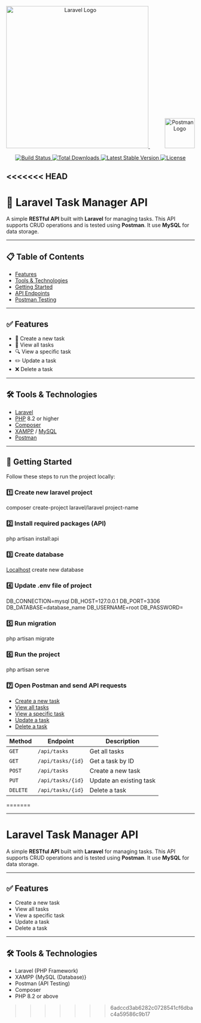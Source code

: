 <p align="center">
  <a href="https://laravel.com" target="_blank">
    <img src="https://raw.githubusercontent.com/laravel/art/master/logo-lockup/5%20SVG/2%20CMYK/1%20Full%20Color/laravel-logolockup-cmyk-red.svg" width="380" alt="Laravel Logo">
  </a>
  <span style="margin: 0 20px;"></span>
  <a href="https://postman.com" target="_blank">
    <img src="https://uxwing.com/wp-content/themes/uxwing/download/brands-and-social-media/postman-icon.svg" width="80" alt="Postman Logo">
  </a>
</p>

<p align="center">
  <a href="https://github.com/laravel/framework/actions">
    <img src="https://github.com/laravel/framework/workflows/tests/badge.svg" alt="Build Status">
  </a>
  <a href="https://packagist.org/packages/laravel/framework">
    <img src="https://img.shields.io/packagist/dt/laravel/framework" alt="Total Downloads">
  </a>
  <a href="https://packagist.org/packages/laravel/framework">
    <img src="https://img.shields.io/packagist/v/laravel/framework" alt="Latest Stable Version">
  </a>
  <a href="https://packagist.org/packages/laravel/framework">
    <img src="https://img.shields.io/packagist/l/laravel/framework" alt="License">
  </a>
</p>

<<<<<<< HEAD
---

# 📌 Laravel Task Manager API

A simple **RESTful API** built with **Laravel** for managing tasks. This API supports CRUD operations and is tested using **Postman**. It use **MySQL** for data storage.


---

## 📋 Table of Contents

- [Features](#-features)
- [Tools & Technologies](#-tools--technologies)
- [Getting Started](#-getting-started)
- [API Endpoints](#-api-endpoints)
- [Postman Testing](#-testing-with-postman)

---

## ✅ Features

- 📌 Create a new task  
- 📂 View all tasks  
- 🔍 View a specific task  
- ✏️ Update a task  
- ❌ Delete a task  

---

## 🛠 Tools & Technologies

- [Laravel](https://laravel.com/)
- [PHP](https://www.php.net/) 8.2 or higher
- [Composer](https://getcomposer.org/)
- [XAMPP](https://www.apachefriends.org/) / [MySQL](https://www.mysql.com/)
- [Postman](https://www.postman.com/)

---

## 🚀 Getting Started

Follow these steps to run the project locally:

### 1️⃣ Create new laravel project
composer create-project laravel/laravel project-name
### 2️⃣ Install required packages (API)
php artisan install:api
### 3️⃣ Create database
[Localhost](https://localhost/phpmyadmin)
create new database

### 4️⃣ Update .env file of project 
DB_CONNECTION=mysql
DB_HOST=127.0.0.1
DB_PORT=3306    
DB_DATABASE=database_name
DB_USERNAME=root
DB_PASSWORD=

### 5️⃣ Run migration
php artisan migrate
### 6️⃣ Run the project
php artisan serve
### 7️⃣ Open Postman and send API requests
- [Create a new task](#-create-a-new-task)
- [View all tasks](#-view-all-tasks)
- [View a specific task](#-view-a-specific-task)
- [Update a task](#-update-a-task)
- [Delete a task](#-delete-a-task)

| **Method** | **Endpoint**         | **Description**             |
|------------|----------------------|-----------------------------|
| `GET`      | `/api/tasks`         | Get all tasks               |
| `GET`      | `/api/tasks/{id}`    | Get a task by ID            |
| `POST`     | `/api/tasks`         | Create a new task           |
| `PUT`      | `/api/tasks/{id}`    | Update an existing task     |
| `DELETE`   | `/api/tasks/{id}`    | Delete a task               |


=======


---

# Laravel Task Manager API

A simple **RESTful API** built with **Laravel** for managing tasks. This API supports CRUD operations and is tested using **Postman**. It use **MySQL** for data storage.

---

## ✅ Features

- Create a new task
- View all tasks
- View a specific task
- Update a task
- Delete a task

---

## 🛠 Tools & Technologies

- Laravel (PHP Framework)
- XAMPP {MySQL (Database)}
- Postman (API Testing)
- Composer
- PHP 8.2 or above
>>>>>>> 6adccd3ab6282c0728541cf6dbac4a59586c9b17
